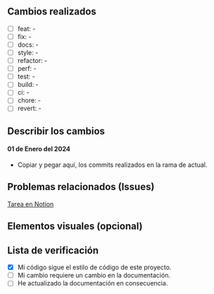 ## Cambios realizados

- [ ] feat: -
- [ ] fix: -
- [ ] docs: -
- [ ] style: -
- [ ] refactor: -
- [ ] perf: -
- [ ] test: -
- [ ] build: -
- [ ] ci: -
- [ ] chore: -
- [ ] revert: -

## Describir los cambios

#### 01 de Enero del 2024

- Copiar y pegar aquí, los commits realizados en la rama de actual.

## Problemas relacionados (Issues)

[Tarea en Notion](link-de-la-tarea)

## Elementos visuales (opcional)

## Lista de verificación

- [x] Mi código sigue el estilo de código de este proyecto.
- [ ] Mi cambio requiere un cambio en la documentación.
- [ ] He actualizado la documentación en consecuencia.
